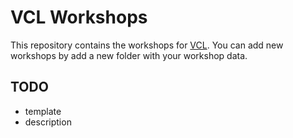 # VCL Workshops

This repository contains the workshops for [VCL](). You can add new workshops by add a new folder with your workshop data.

## TODO
* template
* description
